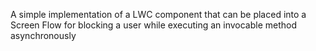 A simple implementation of a LWC component that can be placed into a Screen Flow for blocking a user while executing an invocable method asynchronously 
